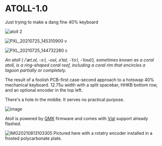 # ATOLL-1.0
Just trying to make a dang fine 40% keyboard

![atoll 2](https://user-images.githubusercontent.com/8249924/125854223-ec8f4930-74ec-42a8-a7cb-50da966e4a7f.jpg)


![PXL_20210725_145310900 v](https://user-images.githubusercontent.com/8249924/126906880-5263100e-5dda-4875-903f-ba318d6638cb.jpg)


![PXL_20210725_144732280 c](https://user-images.githubusercontent.com/8249924/126906926-ce1df985-e50d-4d2f-8fac-8cef80fe73a3.jpg)




_An atoll ( /ˈæt.ɒl, -ɔːl, -oʊl, əˈtɒl, -ˈtɔːl, -ˈtoʊl/), sometimes known as a coral atoll, is a ring-shaped coral reef, including a coral rim that encircles a lagoon partially or completely._

The result of a foolish PCB-first case-second approach to a hotswap 40% mechanical keyboard. 12.75u width with a split spacebar, HHKB bottom row, and an optional encoder in the top left. 

There's a hole in the middle. It serves no practical purpose.


![image](https://user-images.githubusercontent.com/8249924/127764094-10e34f2f-155c-45a3-8948-66becdfa3f4d.png)



Atoll is powered by [QMK](https://qmk.fm) firmware and comes with [Vial](https://get.vial.today) support already flashed.



![IMG20210813103305](https://user-images.githubusercontent.com/8249924/129340476-4a7e268a-3896-4f45-bcbe-93a1c21dc2e1.jpg)
Pictured here with a rotatry encoder installed in a frosted polycarbonate plate.

